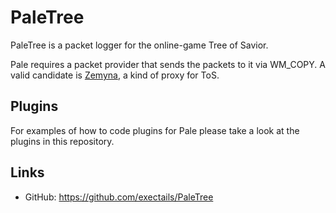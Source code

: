 PaleTree
==============================

PaleTree is a packet logger for the online-game Tree of Savior.

Pale requires a packet provider that sends the packets to it via WM_COPY.
A valid candidate is [Zemyna](https://github.com/exectails/Zemyna), a kind of proxy for ToS.

Plugins
------------------------------

For examples of how to code plugins for Pale please take a look at the plugins
in this repository.

Links
------------------------------
* GitHub: https://github.com/exectails/PaleTree
